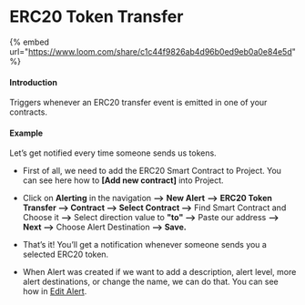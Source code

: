 # ERC20 Token Transfer

{% embed url="https://www.loom.com/share/c1c44f9826ab4d96b0ed9eb0a0e84e5d" %}

#### Introduction

Triggers whenever an ERC20 transfer event is emitted in one of your contracts.

#### Example

Let’s get notified every time someone sends us tokens.

* First of all, we need to add the ERC20 Smart Contract to Project. You can see here how to **\[Add new contract\]** into Project.

* Click on **Alerting** in the navigation **—&gt;** **New Alert** **—&gt;** **ERC20 Token Transfer —&gt; Contract —&gt; Select Contract —&gt;** Find Smart Contract and Choose it **—&gt;** Select direction value to **"to" —&gt;** Paste our address **—&gt; Next —&gt;** Choose Alert Destination **—&gt; Save.** 
* That’s it! You’ll get a notification whenever someone sends you a selected ERC20 token. 
* When Alert was created if we want to add a description, alert level, more alert destinations, or change the name, we can do that. You can see how in [Edit Alert](editing-an-alert.md).

